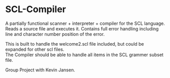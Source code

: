 # SCL-Compiler
A partially functional scanner + interpreter + compiler for the SCL language. 
Reads a source file and executes it. Contains full error handling including line and character number position of the error.  

This is built to handle the welcome2.scl file included, but could be expanded for other scl files. \
The Compiler should be able to handle all items in the SCL grammer subset file. 

Group Project with Kevin Jansen.
